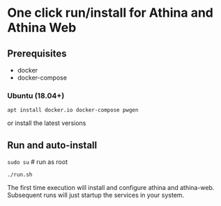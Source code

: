 # One click run/install for Athina and Athina Web

## Prerequisites
* docker
* docker-compose

### Ubuntu (18.04+)
`apt install docker.io docker-compose pwgen`

or install the latest versions

## Run and auto-install
`sudo su` # run as root

`./run.sh`

The first time execution will install and configure athina and athina-web. Subsequent runs will just startup the services in your system.
